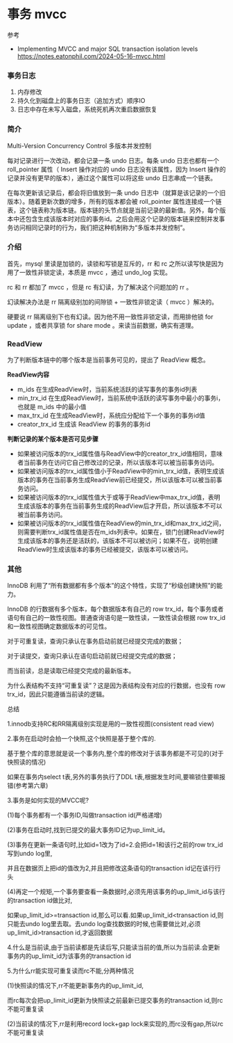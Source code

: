 # 事务 mvcc 
参考
- Implementing MVCC and major SQL transaction isolation levels https://notes.eatonphil.com/2024-05-16-mvcc.html

### 事务日志
1. 内存修改
2. 持久化到磁盘上的事务日志（追加方式）顺序IO
3. 日志中存在未写入磁盘，系统死机再次重启数据恢复

### 简介

Multi-Version Concurrency Control 多版本并发控制

每对记录进行一次改动，都会记录一条 undo 日志。每条 undo 日志也都有一个 roll_pointer 属性（ Insert 操作对应的 undo 日志没有该属性，因为 Insert 操作的记录并没有更早的版本），通过这个属性可以将这些 undo 日志串成一个链表。

在每次更新该记录后，都会将旧值放到一条 undo 日志中（就算是该记录的一个旧版本）。随着更新次数的增多，所有的版本都会被 roll_pointer 属性连接成一个链表，这个链表称为版本链。版本链的头节点就是当前记录的最新值。另外，每个版本中还包含生成该版本时对应的事务id。之后会用这个记录的版本链来控制并发事务访问相同记录时的行为，我们把这种机制称为“多版本并发控制”。

### 介绍
首先，mysql 里读是加锁的，读锁和写锁是互斥的，rr 和 rc 之所以读写快是因为用了一致性非锁定读，本质是 mvcc ，通过 undo_log 实现。

rc 和 rr 都加了 mvcc ，但是 rc 有幻读，为了解决这个问题加的 rr 。

幻读解决办法是 rr 隔离级别加的间隙锁 + 一致性非锁定读（ mvcc ）解决的。

硬要说 rr 隔离级别下也有幻读。因为他不用一致性非锁定读，而用排他锁 for update ，或者共享锁 for share mode 。来读当前数据，确实有道理。


### ReadView

为了判断版本链中的哪个版本是当前事务可见的，提出了 ReadView 概念。

**ReadView内容**

- m_ids 在生成ReadView时，当前系统活跃的读写事务的事务id列表
- min_trx_id 在生成ReadView时，当前系统中活跃的读写事务中最小的事务i，也就是 m_ids 中的最小值
- max_trx_id 在生成ReadView时，系统应分配给下一个事务的事务id值
- creator_trx_id 生成该 ReadView 的事务的事务id

**判断记录的某个版本是否可见步骤**

- 如果被访问版本的trx_id属性值与ReadView中的creator_trx_id值相同，意味者当前事务在访问它自己修改过的记录，所以该版本可以被当前事务访问。
- 如果被访问版本的trx_id属性值小于ReadView中的min_trx_id值，表明生成该版本的事务在当前事务生成ReadView前已经提交，所以该版本可以被当前事务访问。
- 如果被访问版本的trx_id属性值大于或等于ReadView中max_trx_id值，表明生成该版本的事务在当前事务生成的ReadView后才开启，所以该版本不可以被当前事务访问。
- 如果被访问版本的trx_id属性值在ReadView的min_trx_id和max_trx_id之间，则需要判断trx_id属性值是否在m_ids列表中。如果在，锁门创建ReadView时生成该版本的事务还是活跃的，该版本不可以被访问；如果不在，说明创建ReadView时生成该版本的事务已经被提交，该版本可以被访问。

### 其他

InnoDB 利用了“所有数据都有多个版本”的这个特性，实现了“秒级创建快照”的能力。

InnoDB 的行数据有多个版本，每个数据版本有自己的 row trx_id，每个事务或者语句有自己的一致性视图。普通查询语句是一致性读，一致性读会根据 row trx_id 和一致性视图确定数据版本的可见性。

对于可重复读，查询只承认在事务启动前就已经提交完成的数据；

对于读提交，查询只承认在语句启动前就已经提交完成的数据；

而当前读，总是读取已经提交完成的最新版本。

为什么表结构不支持“可重复读”？这是因为表结构没有对应的行数据，也没有 row trx_id，因此只能遵循当前读的逻辑。

总结

1.innodb支持RC和RR隔离级别实现是用的一致性视图(consistent read view)

2.事务在启动时会拍一个快照,这个快照是基于整个库的.

基于整个库的意思就是说一个事务内,整个库的修改对于该事务都是不可见的(对于快照读的情况)

如果在事务内select t表,另外的事务执行了DDL t表,根据发生时间,要嘛锁住要嘛报错(参考第六章)

3.事务是如何实现的MVCC呢?

(1)每个事务都有一个事务ID,叫做transaction id(严格递增)

(2)事务在启动时,找到已提交的最大事务ID记为up_limit_id。

(3)事务在更新一条语句时,比如id=1改为了id=2.会把id=1和该行之前的row trx_id写到undo log里,

并且在数据页上把id的值改为2,并且把修改这条语句的transaction id记在该行行头

(4)再定一个规矩,一个事务要查看一条数据时,必须先用该事务的up_limit_id与该行的transaction id做比对,

如果up_limit_id>=transaction id,那么可以看.如果up_limit_id<transaction id,则只能去undo log里去取。去undo log查找数据的时候,也需要做比对,必须up_limit_id>transaction id,才返回数据

4.什么是当前读,由于当前读都是先读后写,只能读当前的值,所以为当前读.会更新事务内的up_limit_id为该事务的transaction id

5.为什么rr能实现可重复读而rc不能,分两种情况

(1)快照读的情况下,rr不能更新事务内的up_limit_id,

而rc每次会把up_limit_id更新为快照读之前最新已提交事务的transaction id,则rc不能可重复读

(2)当前读的情况下,rr是利用record lock+gap lock来实现的,而rc没有gap,所以rc不能可重复读

